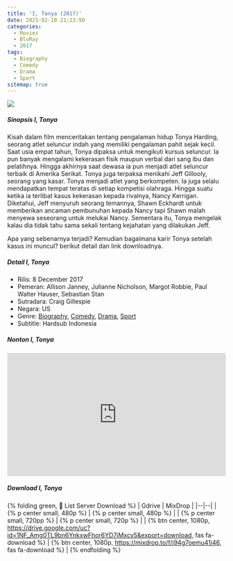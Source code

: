 ```yaml
---
title: 'I, Tonya (2017)'
date: 2021-02-10 21:23:50
categories: 
  - Movies
  - BluRay
  - 2017
tags: 
  - Biography
  - Comedy
  - Drama
  - Sport
sitemap: true
---
```


![](https://ik.imagekit.io/zfhpinue3eb/tr:w-657,h-344,cm-extract,x-0,y-833/i_tonya_ver3_xlg_BLaQ8Bwd9.jpg)

##### Sinopsis I, Tonya #####
Kisah dalam film menceritakan tentang pengalaman hidup Tonya Harding, seorang atlet seluncur indah yang memiliki pengalaman pahit sejak kecil.<!-- more --> Saat usia empat tahun, Tonya dipaksa untuk mengikuti kursus seluncur. Ia pun banyak mengalami kekerasan fisik maupun verbal dari sang ibu dan pelatihnya. Hingga akhirnya saat dewasa ia pun menjadi atlet seluncur terbaik di Amerika Serikat. Tonya juga terpaksa menikahi Jeff Gillooly, seorang yang kasar.
Tonya menjadi atlet yang berkompeten. Ia juga selalu mendapatkan tempat teratas di setiap kompetisi olahraga. Hingga suatu ketika ia terlibat kasus kekerasan kepada rivalnya, Nancy Kerrigan. Diketahui, Jeff menyuruh seorang temannya, Shawn Eckhardt untuk memberikan ancaman pembunuhan kepada Nancy tapi Shawn malah menyewa seseorang untuk melukai Nancy. Sementara itu, Tonya mengelak kalau dia tidak tahu sama sekali tentang kejahatan yang dilakukan Jeff.

Apa yang sebenarnya terjadi? Kemudian bagaimana karir Tonya setelah kasus ini muncul? berikut detail dan link downloadnya.

##### Detail I, Tonya #####

- Rilis: 8 December 2017
- Pemeran: Allison Janney, Julianne Nicholson, Margot Robbie, Paul Walter Hauser, Sebastian Stan
- Sutradara: Craig Gillespie
- Negara: US
- Genre: [Biography](https://serpihan.link/tags/biography), [Comedy](https://serpihan.link/tags/comedy), [Drama](https://serpihan.link/tags/drama), [Sport](https://serpihan.link/tags/sport)
- Subtitle: Hardsub Indonesia

##### Nonton I, Tonya #####

<div style="position: relative; padding-bottom: 56.25%; height: 0; overflow: hidden;">
  <iframe src="https://mixdrop.to/e/j94g7oemu41j46" style="position: absolute; top: 0; left: 0; width: 100%; height: 100%; border:0;" allowfullscreen title=""></iframe>
</div>

##### Download I, Tonya #####

{% folding green, 📣 List Server Download %}
| Gdrive | MixDrop |
|--|--|
| {% p center small, 480p %} | {% p center small, 480p %} |
| {% p center small, 720pp %} | {% p center small, 720p %} |
| {% btn center, 1080p, https://drive.google.com/uc?id=1NF_Amg0TL9bn6YnkxwFhor6YD7jMxcy5&export=download, fas fa-download %} | {% btn center, 1080p, https://mixdrop.to/f/j94g7oemu41j46, fas fa-download %} |
{% endfolding %}
